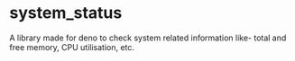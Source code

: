 # system_status
A library made for deno to check system related information like- total and free memory, CPU utilisation, etc.
